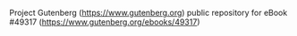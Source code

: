 Project Gutenberg (https://www.gutenberg.org) public repository for
eBook #49317 (https://www.gutenberg.org/ebooks/49317)
